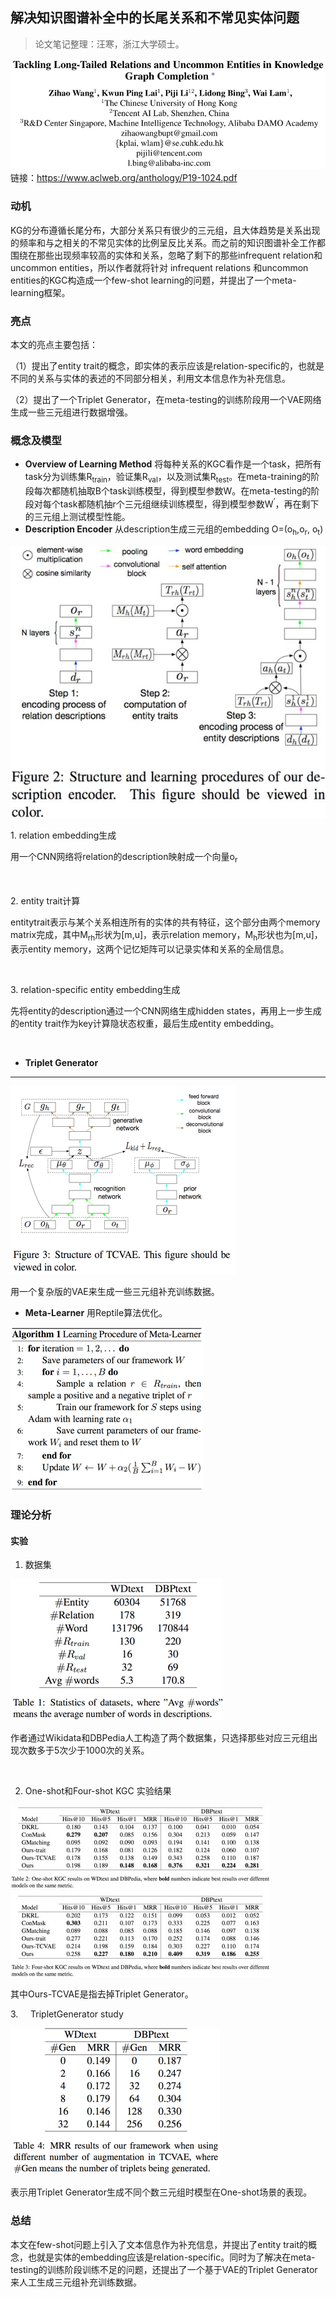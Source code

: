 
## 解决知识图谱补全中的长尾关系和不常见实体问题

> 论文笔记整理：汪寒，浙江大学硕士。

![](img/解决知识图谱补全中的长尾关系和不常见实体问题.md_1.png)链接：https://www.aclweb.org/anthology/P19-1024.pdf



### 动机

KG的分布遵循长尾分布，大部分关系只有很少的三元组，且大体趋势是关系出现的频率和与之相关的不常见实体的比例呈反比关系。而之前的知识图谱补全工作都围绕在那些出现频率较高的实体和关系，忽略了剩下的那些infrequent relation和uncommon entities，所以作者就将针对 infrequent relations 和uncommon entities的KGC构造成一个few-shot learning的问题，并提出了一个meta-learning框架。


### 亮点

本文的亮点主要包括：

（1）提出了entity trait的概念，即实体的表示应该是relation-specific的，也就是不同的关系与实体的表述的不同部分相关，利用文本信息作为补充信息。

（2）提出了一个Triplet Generator，在meta-testing的训练阶段用一个VAE网络生成一些三元组进行数据增强。


### 概念及模型
- **Overview of Learning Method**
将每种关系的KGC看作是一个task，把所有task分为训练集R<sub>train</sub>，验证集R<sub>val</sub>，以及测试集R<sub>test</sub>。在meta-training的阶段每次都随机抽取B个task训练模型，得到模型参数W。在meta-testing的阶段对每个task都随机抽r个三元组继续训练模型，得到模型参数W<sup>’</sup>，再在剩下的三元组上测试模型性能。
- **Description Encoder**
从description生成三元组的embedding O=(o<sub>h</sub>,o<sub>r</sub>, o<sub>t</sub>)

![](img/解决知识图谱补全中的长尾关系和不常见实体问题.md_2.png)



1. relation embedding生成

用一个CNN网络将relation的description映射成一个向量o<sub>r</sub>

<sub> </sub>

2. entity trait计算

entitytrait表示与某个关系相连所有的实体的共有特征，这个部分由两个memory matrix完成，其中M<sub>rh</sub>形状为[m,u]，表示relation memory，M<sub>h</sub>形状也为[m,u]，表示entity memory，这两个记忆矩阵可以记录实体和关系的全局信息。

 

3. relation-specific entity embedding生成

先将entity的description通过一个CNN网络生成hidden states，再用上一步生成的entity trait作为key计算隐状态权重，最后生成entity embedding。

 
- **Triplet Generator**
****

![](img/解决知识图谱补全中的长尾关系和不常见实体问题.md_3.png)

用一个复杂版的VAE来生成一些三元组补充训练数据。
- **Meta-Learner**
用Reptile算法优化。

![](img/解决知识图谱补全中的长尾关系和不常见实体问题.md_4.png)



### 理论分析

#### 实验

1. 数据集



![](img/解决知识图谱补全中的长尾关系和不常见实体问题.md_5.png)

作者通过Wikidata和DBPedia人工构造了两个数据集，只选择那些对应三元组出现次数多于5次少于1000次的关系。

 

2. One-shot和Four-shot KGC 实验结果



![](img/解决知识图谱补全中的长尾关系和不常见实体问题.md_6.png)

其中Ours-TCVAE是指去掉Triplet Generator。

3.     TripletGenerator study



![](img/解决知识图谱补全中的长尾关系和不常见实体问题.md_7.png)

表示用Triplet Generator生成不同个数三元组时模型在One-shot场景的表现。


### 总结

本文在few-shot问题上引入了文本信息作为补充信息，并提出了entity trait的概念，也就是实体的embedding应该是relation-specific。同时为了解决在meta-testing的训练阶段训练不足的问题，还提出了一个基于VAE的Triplet Generator来人工生成三元组补充训练数据。



